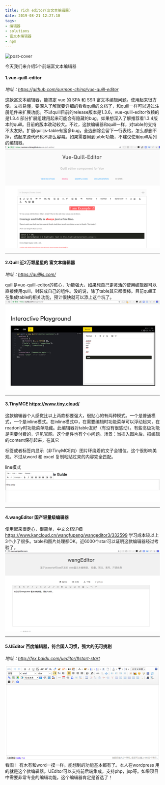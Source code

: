 ```yaml
---
title: rich editor(富文本编辑器)
date: 2019-08-21 12:27:10
tags: 
- 编辑器
- solutions
- 富文本编辑器
- npm
---
```

![post-cover](/images/card_cover/xiaoxin.jpg)

今天我们来介绍5个前端富文本编辑器

#### 1.vue-quill-editor   
*地址：https://github.com/surmon-china/vue-quill-editor*

这款富文本编辑器，能搞定 vue 的 SPA 和 SSR 富文本编辑问题。使用起来很方便。文档易懂，要深入了解就要详细的看看quill的文档了，和quill一样可以通过注册组件来扩展功能。不过quill目前的release版本是1.3.6，vue-quill-editor依赖的是1.3.4 部分扩展组建用起来可能会有隐藏的bug。如果想深入了解推荐看1.3.4版本的quill。目前的版本改动较大。不过，这款编辑器和quill一样，对table的支持不太友好。扩展quilljs-table有蛮多bug，全选删除会留下一行表格，怎么都删不掉，该起来源代码也不那么容易。如果需要用到table功能，不建议使用quill系列的编辑器。
![](richEditor/quill1.png)

---
#### 2.Quill 近2万颗星星的 富文本编辑器 
*地址：https://quilljs.com/*

quill是vue-quill-editor的核心，功能强大，如果想自己更灵活的使用编辑器可以直接使用quill，封装成自己的组件。没的说，除了table其它都很棒。目前quill正在集成table的相关功能，预计很快就可以添上这个坑了。
![](richEditor/quill2.png)

---
#### 3.TinyMCE https://www.tiny.cloud/

这款编辑器个人感觉比以上两款都要强大，很贴心的有两种模式。一个是普通模式，一个是inline模式。在inline模式中，在需要编辑时功能菜单可以浮动起来，在readonly时功能菜单隐藏。此编辑器对table友好（有没有很感动）。有些高级功能是需要付费的，详见官网。这个组件也有个小问题。场景：当插入图片后，把编辑的content保存起来，在其它<div>标签或者<per>标签内显示（非TinyMCE内）图片环绕着的文子会错位。这个很影响美观。不过从word 和 excel 复制粘贴过来的内容完全匹配。
 
line模式
![](richEditor/quill3.png)

---
#### 4.wangEditor 国产轻量级编辑器

使用起来很走心，很简单，中文文档详细 https://www.kancloud.cn/wangfupeng/wangeditor3/332599  学习成本较以上3个小了很多。table和图片处理都OK。近6000个star可以证明这款编辑器经过考验了。
![](richEditor/quill4.png)

---
#### 5.UEditor 百度编辑器，符合国人习惯，强大的无可挑剔 
*地址：http://fex.baidu.com/ueditor/#start-start*

![](richEditor/quill5.png)
看图！ 有木有和word一摸一样。能想到的功能基本都有了。本人在wordpress 用的就是这个款编辑器。UEditor可以支持前后端集成，支持php，jsp等。如果项目中需要非常专业的编辑功能，这个编辑器肯定是首选了！
